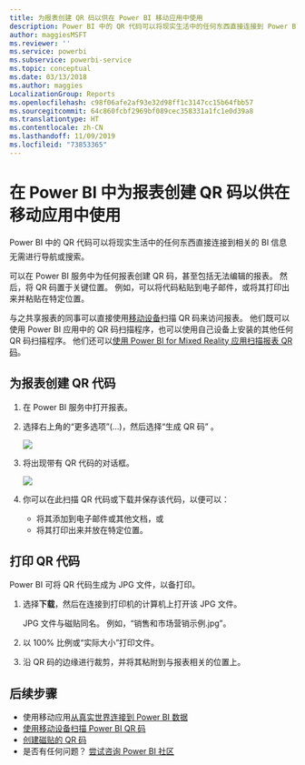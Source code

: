 ```yaml
---
title: 为报表创建 QR 码以供在 Power BI 移动应用中使用
description: Power BI 中的 QR 代码可以将现实生活中的任何东西直接连接到 Power BI 移动应用中的相关 BI 信息，而无需进行任何搜索。
author: maggiesMSFT
ms.reviewer: ''
ms.service: powerbi
ms.subservice: powerbi-service
ms.topic: conceptual
ms.date: 03/13/2018
ms.author: maggies
LocalizationGroup: Reports
ms.openlocfilehash: c98f06afe2af93e32d98ff1c3147cc15b64fbb57
ms.sourcegitcommit: 64c860fcbf2969bf089cec358331a1fc1e0d39a8
ms.translationtype: HT
ms.contentlocale: zh-CN
ms.lasthandoff: 11/09/2019
ms.locfileid: "73853365"
---
```

# <a name="create-a-qr-code-for-a-report-in-power-bi-to-use-in-the-mobile-apps"></a>在 Power BI 中为报表创建 QR 码以供在移动应用中使用
Power BI 中的 QR 代码可以将现实生活中的任何东西直接连接到相关的 BI 信息 &#151; 无需进行导航或搜索。

可以在 Power BI 服务中为任何报表创建 QR 码，甚至包括无法编辑的报表。 然后，将 QR 码置于关键位置。 例如，可以将代码粘贴到电子邮件，或将其打印出来并粘贴在特定位置。 

与之共享报表的同事可以直接使用[移动设备](consumer/mobile/mobile-apps-qr-code.md)扫描 QR 码来访问报表。 他们既可以使用 Power BI 应用中的 QR 码扫描程序，也可以使用自己设备上安装的其他任何 QR 码扫描程序。 他们还可以[使用 Power BI for Mixed Reality 应用扫描报表 QR 码](consumer/mobile/mobile-mixed-reality-app.md#scan-a-report-qr-code-in-holographic-view)。

## <a name="create-a-qr-code-for-a-report"></a>为报表创建 QR 代码
1. 在 Power BI 服务中打开报表。
2. 选择右上角的“更多选项”(…)，然后选择“生成 QR 码”   。 
   
    ![](media/service-create-qr-code-for-report/power-bi-create-qr-code-report.png)
3. 将出现带有 QR 代码的对话框。 
   
    ![](media/service-create-qr-code-for-report/powerbi_report_qrcode.png)
4. 你可以在此扫描 QR 代码或下载并保存该代码，以便可以： 
   
   * 将其添加到电子邮件或其他文档，或 
   * 将其打印出来并放在特定位置。 

## <a name="print-the-qr-code"></a>打印 QR 代码
Power BI 可将 QR 代码生成为 JPG 文件，以备打印。 

1. 选择**下载**，然后在连接到打印机的计算机上打开该 JPG 文件。  
   
   JPG 文件与磁贴同名。 例如，“销售和市场营销示例.jpg”。
   
1. 以 100% 比例或“实际大小”打印文件。  
2. 沿 QR 码的边缘进行裁剪，并将其粘附到与报表相关的位置上。 

## <a name="next-steps"></a>后续步骤
* 使用移动应用[从真实世界连接到 Power BI 数据](consumer/mobile/mobile-apps-data-in-real-world-context.md)
* [使用移动设备扫描 Power BI QR 码](consumer/mobile/mobile-apps-qr-code.md)
* [创建磁贴的 QR 码](service-create-qr-code-for-tile.md)
* 是否有任何问题？ [尝试咨询 Power BI 社区](https://community.powerbi.com/)

